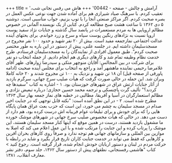 +++
title = 'آرامش و چالش - صفحه - 00442'
+++
هاش می رفس نجانی شب، تعقیب کردم. با سرهنگ صیاد شیرازی هم برای آماده شدن جهت نوعی عکس العمل در بصره صحبت کردم. اگر مراکز صنعتی آنجا را با توپ بزنیم، جواب مناسبی است. دوشنبه ۵ دی ۱۳۶۲ تا ساعت هشت صبح مطالعه کردم. کتابی از یک نویسنده آلمانی در خصوص مظالم اروپایی ها به مردم مستعمرات در پانصد سال گذشته و جنایات نژاد سفید پوست اروپا نسبت به نژادهای رنگین پوست سیاه و سرخ و زرد خواندم. برای بحثهای آینده عدالت اجتماعی نمازجمعه مفید است. بیش از ۲۰ نفر شهید و حدود ۱۰۰ نفر مجروح در مسجدسلیمان داشته ایم. در جلسه علنی، پیش از دستور در این باره به طور مختصر صحبت کردم". طبق معمول افرادی از نمایندگان را به مسجدسلیمان فرستادم. طرح خدمت نظام وظیفه تمام شد و کارهای دیگری هم انجام دادیم. از جمله انتخاب دو نفر برای شرکت در بین المجالس: آقایان منوچهر متکی و سیدرضا زوارهای. ظهر آقای غلامرضا رحیمی نماینده ماهشهر آمد و راجع به انتخاب برای مجلس آینده صحبت (ادامه پاورقی از صفحه قبل) آن ۱۸ تن شهید و نزدیک به ۱۰۰ تن مجروح شدند و ۲۰ خانه کاملا ویران شد. این حمله در حالی صورت گرفت که هیأت صلیب سرخ جهانی، سرگرم بازدید از آثار جنایات ارتش عراق در شهرهای خوزستان بود. ۱ - اشاره به کتاب "سفیدها چه کردند؟" تألیف گرت پاچنسکی و ترجمه محمد حسین حجازی؛ درباره تبعیض نژادی و مظالم استعمارگران در آسیا و آفریقا، مطالبی در خطبه های نماز جمعه بهار سال ۱۳۶۳ مطرح شده است. ۲ - در این نطق آمده است: "نکته قابل توجهی که در جنایت اخیر صدام در مسجد سلیمان به چشم می خورد، این است که حزب بعث عراق همان پایگاه هایی را که برای خودش و برای تبلیغات عوام فریبانه اش درست کرده بود، هم دارد از دست می دهد. در حالی که هیأت مخصوص صلیب سرخ جهانی در شهرهای موشک خورده ما مشغول بازدید هستند، درست در همین موقع که اینها کنار مسجد سلیمان هستند، این موشک را پرتاب کرده و این جنایت را مرتکب شده و با این عمل اعلام می کند که اصلا به موازین بین المللی و سازمانهای جهانی هم توجه ندارد و صرفاً روی کارهای بحران آفرین و کارهایی که فقط می تواند در خدمت جنایت کاران تاریخ قرار بگیرد و شاید در رابطه با حرکت مردم در لبنان و دستور اربابان خودش انجام شده، قرار گرفته است. رجوع کنید > کتاب "هاشمی رفسنجانی، نطقهای پیش از دستور سال ۱۳۶۲، جلد سوم، دفتر نشر معارف انقلاب، ۱۳۸۱.